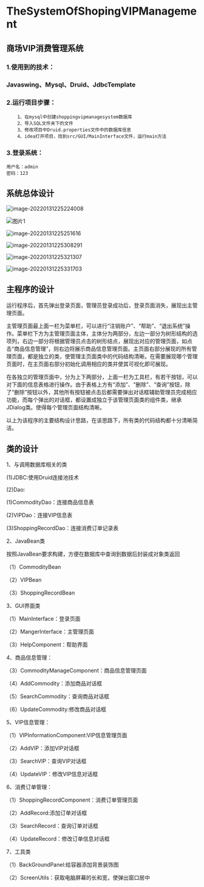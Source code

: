 # TheSystemOfShopingVIPManagement

## 商场VIP消费管理系统

### 1.使用到的技术：

### 		Javaswing、Mysql、Druid、JdbcTemplate

### 2.运行项目步骤：
        1、在mysql中创建shoppingvipmanagesystem数据库
        2、导入SQL文件夹下的文件
        3、修改项目中Druid.properties文件中的数据库信息
        4、idea打开项目，找到src/GUI/MainInterface文件，运行main方法
### 3.登录系统：
    用户名：admin
    密码：123

## 系统总体设计

![image-20220131225224008](C:\Users\zy\AppData\Roaming\Typora\typora-user-images\image-20220131225224008.png)

![图片1](C:\Users\zy\Desktop\图片1.png)

![image-20220131225251616](C:\Users\zy\AppData\Roaming\Typora\typora-user-images\image-20220131225251616.png)



![image-20220131225308291](C:\Users\zy\AppData\Roaming\Typora\typora-user-images\image-20220131225308291.png)



![image-20220131225321307](C:\Users\zy\AppData\Roaming\Typora\typora-user-images\image-20220131225321307.png)

![image-20220131225331703](C:\Users\zy\AppData\Roaming\Typora\typora-user-images\image-20220131225331703.png)



## 主程序的设计

运行程序后，首先弹出登录页面，管理员登录成功后，登录页面消失，展现出主管理页面。

主管理页面最上面一栏为菜单栏，可以进行“注销账户”、“帮助”、“退出系统”操作。菜单栏下方为主管理页面主体，主体分为两部分，左边一部分为树形结构的选项列，右边一部分将根据管理员点击的树形结点，展现出对应的管理页面，如点击“商品信息管理”，则右边将展示商品信息管理页面。主页面右部分展现的所有管理页面，都是独立的类，使管理主页面类中的代码结构清晰。在需要展现哪个管理页面时，在主页面右部分初始化调用相应的类并使其可视化即可展现。

在各独立的管理页面中，分为上下两部分，上面一栏为工具栏，有若干按钮，可以对下面的信息表格进行操作。由于表格上方有“添加”、“删除”、“查询”按钮，除了“删除”按钮以外，其他所有按钮被点击后都需要弹出对话框辅助管理员完成相应功能，而每个弹出的对话框，都设置成独立于该管理页面类的组件类，继承JDialog类。使得每个管理页面结构清晰。

以上为该程序的主要结构设计思路，在该思路下，所有类的代码结构都十分清晰简洁。



## 类的设计

1、与调用数据库相关的类

  (1)JDBC:使用Druid连接池技术

  (2)Dao:

  (1)CommodityDao：连接商品信息表

  (2)VIPDao：连接VIP信息表

  (3)ShoppingRecordDao：连接消费订单记录表

2、JavaBean类

按照JavaBean要求构建，方便在数据库中查询到数据后封装成对象类返回

（1）CommodityBean

（2）VIPBean

（3）ShoppingRecordBean

3、GUI界面类

（1）MainInterface：登录页面

（2）MangerInterface：主管理页面

（3）HelpComponent：帮助界面

4、商品信息管理：

（3）CommodityManageComponent：商品信息管理页面

（4）AddCommodity：添加商品对话框

（5）SearchCommodity：查询商品对话框

（6）UpdateCommodity:修改商品对话框

5、VIP信息管理：

（1）VIPInformationComponent:VIP信息管理页面

（2）AddVIP：添加VIP对话框

（3）SearchVIP：查询VIP对话框

（4）UpdateVIP：修改VIP信息对话框

6、消费订单管理：

（1）ShoppingRecordComponent：消费订单管理页面

（2）AddRecord:添加订单对话框

（3）SearchRecord：查询订单对话框

（4）UpdateRecord：修改订单信息对话框

7、工具类

（1）BackGroundPanel:给容器添加背景装饰图

（2）ScreenUtils：获取电脑屏幕的长和宽，使弹出窗口居中

